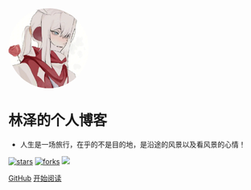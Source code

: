 <img width="160px" style="border-radius: 50%" bor src="style/head.webp">

# **林泽的个人博客**

- 人生是一场旅行，在乎的不是目的地，是沿途的风景以及看风景的心情！

[![stars](https://badgen.net/github/stars/mochazi/docsify-demo?color=4ab8a1)](https://github.com/daline21)
[![forks](https://badgen.net/github/forks/mochazi/docsify-demo?color=4ab8a1)](https://github.com/daline21)
![](https://img.shields.io/badge/%E6%91%B8%E9%B1%BC-%E7%A8%8B%E5%BA%8F%E5%91%98-green)

[GitHub](https://github.com/daline21)
[开始阅读](?id=中文文档)

